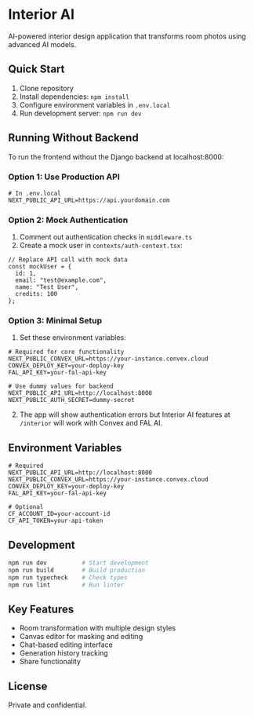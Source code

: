# Interior AI

AI-powered interior design application that transforms room photos using advanced AI models.

## Quick Start

1. Clone repository
2. Install dependencies: `npm install`
3. Configure environment variables in `.env.local`
4. Run development server: `npm run dev`

## Running Without Backend

To run the frontend without the Django backend at localhost:8000:

### Option 1: Use Production API
```env
# In .env.local
NEXT_PUBLIC_API_URL=https://api.yourdomain.com
```

### Option 2: Mock Authentication
1. Comment out authentication checks in `middleware.ts`
2. Create a mock user in `contexts/auth-context.tsx`:
```tsx
// Replace API call with mock data
const mockUser = {
  id: 1,
  email: "test@example.com",
  name: "Test User",
  credits: 100
};
```

### Option 3: Minimal Setup
1. Set these environment variables:
```env
# Required for core functionality
NEXT_PUBLIC_CONVEX_URL=https://your-instance.convex.cloud
CONVEX_DEPLOY_KEY=your-deploy-key
FAL_API_KEY=your-fal-api-key

# Use dummy values for backend
NEXT_PUBLIC_API_URL=http://localhost:8000
NEXT_PUBLIC_AUTH_SECRET=dummy-secret
```

2. The app will show authentication errors but Interior AI features at `/interior` will work with Convex and FAL AI.

## Environment Variables

```env
# Required
NEXT_PUBLIC_API_URL=http://localhost:8000
NEXT_PUBLIC_CONVEX_URL=https://your-instance.convex.cloud
CONVEX_DEPLOY_KEY=your-deploy-key
FAL_API_KEY=your-fal-api-key

# Optional
CF_ACCOUNT_ID=your-account-id
CF_API_TOKEN=your-api-token
```

## Development

```bash
npm run dev          # Start development
npm run build        # Build production
npm run typecheck    # Check types
npm run lint         # Run linter
```

## Key Features

- Room transformation with multiple design styles
- Canvas editor for masking and editing
- Chat-based editing interface
- Generation history tracking
- Share functionality

## License

Private and confidential.